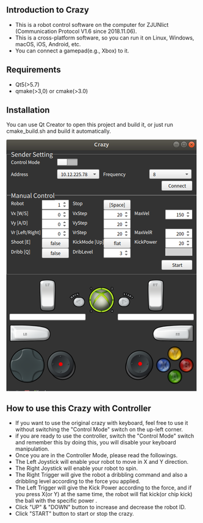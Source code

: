 ## Introduction to Crazy
* This is a robot control software on the computer for ZJUNlict (Communication Protocol V1.6 since 2018.11.06).
* This is a cross-platform software, so you can run it on Linux, Windows, macOS, iOS, Android, etc.
* You can connect a gamepad(e.g., Xbox) to it.

## Requirements
* Qt5(>5.7)
* qmake(>3,0) or cmake(>3.0)

## Installation
You can use Qt Creator to open this project and build it, or just run cmake_build.sh and build it automatically.

![Crazy](./doc/Crazy.png)

## How to use this Crazy with Controller
* If you want to use the original crazy with keyboard, feel free to use it without switching the "Control Mode" switch on the up-left corner.
* if you are ready to use the controller, switch the "Control Mode" switch and remember this by doing this, you will disable your keyboard manipulation.
* Once you are in the Controller Mode, please read the followings.
* The Left Joystick will enable your robot to move in X and Y direction.
* The Right Joystick will enable your robot to spin.
* The Right Trigger will give the robot a dribbling command and also a dribbling level according to  the force you applied.
* The Left Trigger will give the Kick Power according to the force, and if you press X(or Y) at the same time, the robot will flat kick(or chip kick) the ball with the specific power .
* Click  "UP" & "DOWN" button to increase and decrease the robot ID.
* Click "START" button to start or stop the crazy.